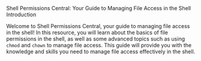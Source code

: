 <html>
  <head>
  </head>
  <body>
    <div class="header">
      Shell Permissions Central: Your Guide to Managing File Access in the Shell
    </div>
    <div class="subheader">
      Introduction
    </div>
    <p>
      Welcome to Shell Permissions Central, your guide to managing file access in the shell! In this resource, you will learn about the basics of file permissions in the shell, as well as some advanced topics such as using <code class="code-block">chmod</code> and <code class="code-block">chown</code> to manage file access. This guide will provide you with the knowledge and skills you need to manage file access effectively in the shell.
    </p>
    

  </body>
</html>